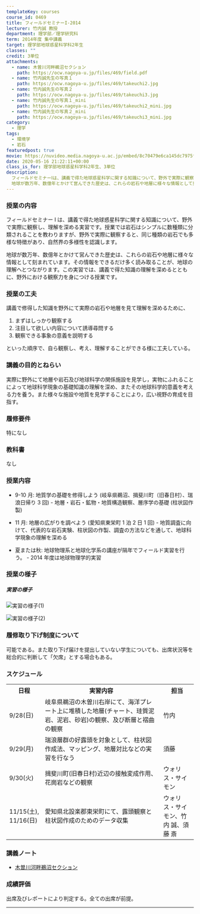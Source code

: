 ```yaml
---
templateKey: courses
course_id: 0469
title: フィールドセミナーI-2014
lecturer: 竹内誠 教授
department: 理学部／理学研究科
term: 2014年度 集中講義
target: 理学部地球惑星科学科2年生
classes: ""
credit: 3単位
attachments:
  - name: 木曽川河畔鵜沼セクション
    path: https://ocw.nagoya-u.jp/files/469/field.pdf
  - name: 竹内誠先生の写真１
    path: https://ocw.nagoya-u.jp/files/469/takeuchi2.jpg
  - name: 竹内誠先生の写真２
    path: https://ocw.nagoya-u.jp/files/469/takeuchi3.jpg
  - name: 竹内誠先生の写真１_mini
    path: https://ocw.nagoya-u.jp/files/469/takeuchi2_mini.jpg
  - name: 竹内誠先生の写真２_mini
    path: https://ocw.nagoya-u.jp/files/469/takeuchi3_mini.jpg
category:
  - 理学
tags:
  - 環境学
  - 岩石
featuredpost: true
movie: https://nuvideo.media.nagoya-u.ac.jp/embed/8c70479e6ca145dc7975fdbbdd0fcb302becd5be
date: 2020-05-16 21:22:11+00:00
class_is_for: 理学部地球惑星科学科2年生、3単位
description:
  フィールドセミナーⅠは、講義で得た地球惑星科学に関する知識について、野外で実際に観察し、理解を深める実習です。授業では岩石はシンプルに数種類に分類されることを教わりますが、野外で実際に観察すると、同じ種類の岩石でも多様な特徴があり、自然界の多様性を認識します。
  地球が数万年、数億年とかけて営んできた歴史は、これらの岩石や地層に様々な情報として刻まれています。その情報をできるだけ多く読み取ること ....
---
```


### 授業の内容

フィールドセミナー Ⅰ は、講義で得た地球惑星科学に関する知識について、野外で実際に観察し、理解を深める実習です。授業では岩石はシンプルに数種類に分類されることを教わりますが、野外で実際に観察すると、同じ種類の岩石でも多様な特徴があり、自然界の多様性を認識します。

地球が数万年、数億年とかけて営んできた歴史は、これらの岩石や地層に様々な情報として刻まれています。その情報をできるだけ多く読み取ることが、地球の理解へとつながります。この実習では、講義で得た知識の理解を深めるとともに、野外における観察力を身につける授業です。

### 授業の工夫

講義で修得した知識を野外にて実際の岩石や地層を見て理解を深めるために、

1. まずはしっかり観察する
2. 注目して欲しい内容について誘導尋問する
3. 観察できる事象の意義を説明する

といった順序で、自ら観察し、考え、理解することができる様に工夫している。

### 講義の目的とねらい

実際に野外にて地層や岩石及び地球科学の関係施設を見学し，実物にふれることによって地球科学現象の基礎知識の理解を深め、またその地球科学的意義を考える力を養う。また様々な施設や地質を見学することにより，広い視野の育成を目指す。

### 履修要件

特になし

### 教科書

なし

### 授業内容

- 9-10 月: 地質学の基礎を修得しよう (岐阜県鵜沼、揖斐川町（旧春日村）、瑞浪日帰り 3 回) - 地層・岩石・鉱物・地質構造観察、層序学の基礎 (柱状図作製)

- 11 月: 地層の広がりを調べよう (愛知県東栄町 1 泊 2 日 1 回) - 地質調査に向けて、代表的な岩石実験、柱状図の作製、調査の方法などを通して、地球科学現象の理解を深める

- 夏または秋: 地球物理系と地球化学系の講座が隔年でフィールド実習を行う。 - 2014 年度は地球物理学的実習

### 授業の様子

##### 実習の様子

![実習の様子(1)](https://ocw.nagoya-u.jp/files/469/takeuchi2_mini.jpg)

![実習の様子(2)](https://ocw.nagoya-u.jp/files/469/takeuchi3_mini.jpg)

### 履修取り下げ制度について

可能である。また取り下げ届けを提出していない学生についても、出席状況等を総合的に判断して「欠席」とする場合もある。

<h3>スケジュール</h3>
<table class="basic" width="500">
<tr>
<th width="40" class="center">日程</th>
<th width="375" class="center">実習内容</th>
<th width="85" class="center">担当</th>
</tr>
<tr>
<td width="40" class="center">9/28(日)</td>
<td width="375">岐阜県鵜沼の木曽川右岸にて、海洋プレート上に堆積した地層(チャート、珪質泥岩、泥岩、砂岩)の観察、及び断層と褶曲の観察</td>
<td width="85" class="center">竹内</td>
</tr>
<tr>
<td width="40" class="center">9/29(月)</td>
<td width="375">瑞浪層群の好露頭を対象として、柱状図作成法、マッピング、地層対比などの実習を行なう</td>
<td width="85" class="center">須藤</td>
</tr>
<tr>
<td width="40" class="center">9/30(火)</td>
<td width="375">揖斐川町(旧春日村)近辺の接触変成作用、花崗岩などの観察</td>
<td width="85" class="center">ウォリス・サイモン</td>
</tr>
<tr>
<td width="40" class="center">11/15(土), 11/16(日)</td>
<td width="375">愛知県北設楽郡東栄町にて、露頭観察と柱状図作成のためのデータ収集</td>
<td width="85" class="center">ウォリス・サイモン、竹内 誠、須藤 斎</td>
</tr>
</table>

### 講義ノート

- [木曽川河畔鵜沼セクション](https://ocw.nagoya-u.jp/files/469/field.pdf)

### 成績評価

出席及びレポートにより判定する。全ての出席が前提。

---
